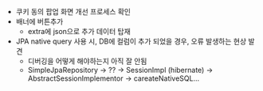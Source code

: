 - 쿠키 동의 팝업 화면 개선 프로세스 확인
- 배너에 버튼추가
	- extra에 json으로 추가 데이터 탑재
- JPA native query 사용 시, DB에 컬럼이 추가 되었을 경우, 오류 발생하는 현상 발견
	- 디버깅을 어떻게 해야하는지 아직 잘 안됨
	- SimpleJpaRepository -> ?? -> SessionImpl (hibernate) -> AbstractSessionImplementor -> careateNativeSQL...
